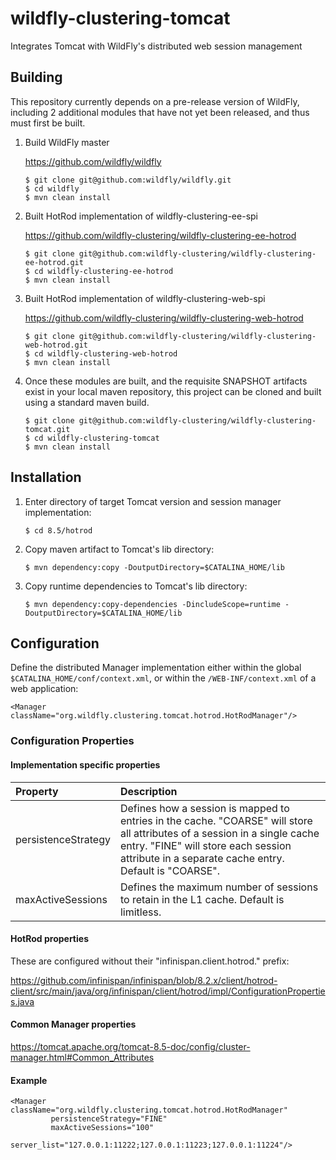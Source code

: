 # wildfly-clustering-tomcat
Integrates Tomcat with WildFly's distributed web session management

## Building

This repository currently depends on a pre-release version of WildFly, including 2 additional modules that have not yet been released, and thus must first be built.

1.	Build WildFly master

	https://github.com/wildfly/wildfly

		$ git clone git@github.com:wildfly/wildfly.git
		$ cd wildfly
		$ mvn clean install

1.	Built HotRod implementation of wildfly-clustering-ee-spi

	https://github.com/wildfly-clustering/wildfly-clustering-ee-hotrod

		$ git clone git@github.com:wildfly-clustering/wildfly-clustering-ee-hotrod.git
		$ cd wildfly-clustering-ee-hotrod
		$ mvn clean install

1.	Built HotRod implementation of wildfly-clustering-web-spi

	https://github.com/wildfly-clustering/wildfly-clustering-web-hotrod

		$ git clone git@github.com:wildfly-clustering/wildfly-clustering-web-hotrod.git
		$ cd wildfly-clustering-web-hotrod
		$ mvn clean install

1.	Once these modules are built, and the requisite SNAPSHOT artifacts exist in your local maven repository, this project can be cloned and built using a standard maven build.

		$ git clone git@github.com:wildfly-clustering/wildfly-clustering-tomcat.git
		$ cd wildfly-clustering-tomcat
		$ mvn clean install

## Installation

1.	Enter directory of target Tomcat version and session manager implementation:

		$ cd 8.5/hotrod

1.	Copy maven artifact to Tomcat's lib directory:

		$ mvn dependency:copy -DoutputDirectory=$CATALINA_HOME/lib

1.	Copy runtime dependencies to Tomcat's lib directory:

		$ mvn dependency:copy-dependencies -DincludeScope=runtime -DoutputDirectory=$CATALINA_HOME/lib

## Configuration

Define the distributed Manager implementation either within the global `$CATALINA_HOME/conf/context.xml`, or within the `/WEB-INF/context.xml` of a web application:

    <Manager className="org.wildfly.clustering.tomcat.hotrod.HotRodManager"/>

### Configuration Properties

#### Implementation specific properties

|Property|Description|
|:---|:---|
|persistenceStrategy|Defines how a session is mapped to entries in the cache. "COARSE" will store all attributes of a session in a single cache entry.  "FINE" will store each session attribute in a separate cache entry.  Default is "COARSE".|
|maxActiveSessions|Defines the maximum number of sessions to retain in the L1 cache. Default is limitless.|

#### HotRod properties
These are configured without their "infinispan.client.hotrod." prefix:

https://github.com/infinispan/infinispan/blob/8.2.x/client/hotrod-client/src/main/java/org/infinispan/client/hotrod/impl/ConfigurationProperties.java

#### Common Manager properties

https://tomcat.apache.org/tomcat-8.5-doc/config/cluster-manager.html#Common_Attributes

#### Example

	<Manager className="org.wildfly.clustering.tomcat.hotrod.HotRodManager"
	         persistenceStrategy="FINE"
	         maxActiveSessions="100"
	         server_list="127.0.0.1:11222;127.0.0.1:11223;127.0.0.1:11224"/>
